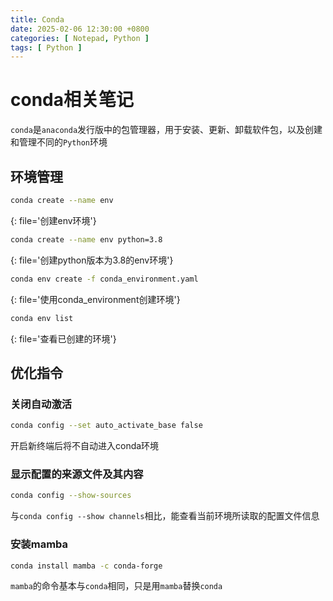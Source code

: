 ```yaml
---
title: Conda
date: 2025-02-06 12:30:00 +0800
categories: [ Notepad, Python ]
tags: [ Python ]
---
```


# conda相关笔记

`conda`是`anaconda`发行版中的包管理器，用于安装、更新、卸载软件包，以及创建和管理不同的`Python`环境

## 环境管理

```bash
conda create --name env
```
{: file='创建env环境'}

```bash
conda create --name env python=3.8
```
{: file='创建python版本为3.8的env环境'}

```bash
conda env create -f conda_environment.yaml
```
{: file='使用conda_environment创建环境'}

```bash
conda env list
```
{: file='查看已创建的环境'}

## 优化指令
### 关闭自动激活

```bash
conda config --set auto_activate_base false
```

开启新终端后将不自动进入conda环境

### 显示配置的来源文件及其内容

```bash
conda config --show-sources
```

与`conda config --show channels`相比，能查看当前环境所读取的配置文件信息

### 安装mamba

```bash
conda install mamba -c conda-forge
```

`mamba`的命令基本与`conda`相同，只是用`mamba`替换`conda`